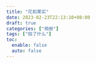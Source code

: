 ```yaml
---
title: "花和果实"
date: 2023-02-23T22:13:10+08:00
draft: true
categories: ["相册"]
tags: ["拍了什么"]
toc:
  enable: false
  auto: false
---
```


